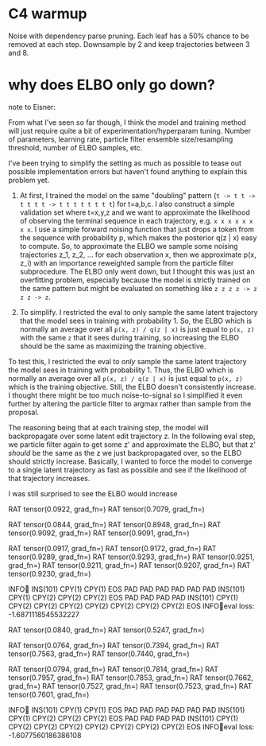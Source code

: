 # C4 warmup

Noise with dependency parse pruning. Each leaf has a 50% chance to be removed at
each step. Downsample by 2 and keep trajectories between 3 and 8.

# why does ELBO only go down?

note to Eisner:

From what I’ve seen so far though, I think the model and training method will just require quite a bit of experimentation/hyperparam tuning. Number of parameters, learning rate, particle filter ensemble size/resampling threshold, number of ELBO samples, etc.

I've been trying to simplify the setting as much as possible to tease out possible implementation errors but haven't found anything to explain this problem yet.

1. At first, I trained the model on the same "doubling" pattern (`t -> t t -> t t t t -> t t t t t t t t`) for t=a,b,c. I also construct a simple validation set where t=x,y,z and we want to approximate the likelihood of observing the terminal sequence in each trajectory, e.g. `x x x x x x x x`. I use a simple forward noising function that just drops a token from the sequence with probability p, which makes the posterior q(z | x) easy to compute. So, to approximate the ELBO we sample some noising trajectories z_1, z_2, ... for each observation x, then we approximate p(x, z_i) with an importance reweighted sample from the particle filter subprocedure. The ELBO only went down, but I thought this was just an overfitting problem, especially because the model is strictly trained on the same pattern but might be evaluated on something like `z z z z -> z z z -> z`.

2. To simplify. I restricted the eval to only sample the same latent trajectory that the model sees in training with probability 1. So, the ELBO which is normally an average over all `p(x, z) / q(z | x)` is just equal to `p(x, z)` with the same `z` that it sees during training, so increasing the ELBO should be the same as maximizing the training objective.

To test this, I restricted the eval to _only_ sample the same latent trajectory the model sees in training with probability 1. Thus, the ELBO which is normally an average over all `p(x, z) / q(z | x)` is just equal to `p(x, z)` which is the training objective. Still, the ELBO doesn't consistently increase. I thought there might be too much noise-to-signal so I simplified it even further by altering the particle filter to argmax rather than sample from the proposal.

The reasoning being that at each training step, the model will backpropagate over some latent edit trajectory z. In the following eval step, we particle filter again to get some z' and approximate the ELBO, but that z' _should_ be the same as the z we just backpropagated over, so the ELBO should strictly increase. Basically, I wanted to force the model to converge to a single latent trajectory as fast as possible and see if the likelihood of that trajectory increases.

I was still surprised to see the ELBO would increase 

RAT tensor(0.0922, grad_fn=<DivBackward0>)
RAT tensor(0.7079, grad_fn=<DivBackward0>)

RAT tensor(0.0844, grad_fn=<DivBackward0>)
RAT tensor(0.8948, grad_fn=<DivBackward0>)
RAT tensor(0.9092, grad_fn=<DivBackward0>)
RAT tensor(0.9091, grad_fn=<DivBackward0>)

RAT tensor(0.0917, grad_fn=<DivBackward0>)
RAT tensor(0.9172, grad_fn=<DivBackward0>)
RAT tensor(0.9289, grad_fn=<DivBackward0>)
RAT tensor(0.9293, grad_fn=<DivBackward0>)
RAT tensor(0.9251, grad_fn=<DivBackward0>)
RAT tensor(0.9211, grad_fn=<DivBackward0>)
RAT tensor(0.9207, grad_fn=<DivBackward0>)
RAT tensor(0.9230, grad_fn=<DivBackward0>)

INFO:train:
INS(101) CPY(1) CPY(1) EOS PAD PAD PAD PAD PAD PAD
INS(101) CPY(1) CPY(2) CPY(2) CPY(2) EOS PAD PAD PAD PAD
INS(101) CPY(1) CPY(2) CPY(2) CPY(2) CPY(2) CPY(2) CPY(2) CPY(2) EOS
INFO:train:eval loss: -1.6871118545532227

RAT tensor(0.0840, grad_fn=<DivBackward0>)
RAT tensor(0.5247, grad_fn=<DivBackward0>)

RAT tensor(0.0764, grad_fn=<DivBackward0>)
RAT tensor(0.7394, grad_fn=<DivBackward0>)
RAT tensor(0.7563, grad_fn=<DivBackward0>)
RAT tensor(0.7440, grad_fn=<DivBackward0>)

RAT tensor(0.0794, grad_fn=<DivBackward0>)
RAT tensor(0.7814, grad_fn=<DivBackward0>)
RAT tensor(0.7957, grad_fn=<DivBackward0>)
RAT tensor(0.7853, grad_fn=<DivBackward0>)
RAT tensor(0.7662, grad_fn=<DivBackward0>)
RAT tensor(0.7527, grad_fn=<DivBackward0>)
RAT tensor(0.7523, grad_fn=<DivBackward0>)
RAT tensor(0.7601, grad_fn=<DivBackward0>)

INFO:train:
INS(101) CPY(1) CPY(1) EOS PAD PAD PAD PAD PAD PAD
INS(101) CPY(1) CPY(2) CPY(2) CPY(2) EOS PAD PAD PAD PAD
INS(101) CPY(1) CPY(2) CPY(2) CPY(2) CPY(2) CPY(2) CPY(2) CPY(2) EOS
INFO:train:eval loss: -1.6077560186386108